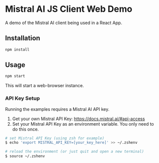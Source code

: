 # Mistral AI JS Client Web Demo

A demo of the Mistral AI client being used in a React App.

## Installation

```bash
npm install
```

## Usage

```bash
npm start
```

This will start a web-browser instance. 

### API Key Setup

Running the examples requires a Mistral AI API key.

1. Get your own Mistral API Key: <https://docs.mistral.ai/#api-access>
2. Set your Mistral API Key as an environment variable. You only need to do this once.

```bash
# set Mistral API Key (using zsh for example)
$ echo 'export MISTRAL_API_KEY=[your_key_here]' >> ~/.zshenv

# reload the environment (or just quit and open a new terminal)
$ source ~/.zshenv
```
